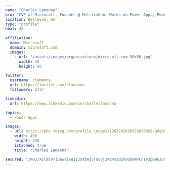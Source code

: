 ```yaml
---
name: "Charles Lamanna"
bio: "CVP at Microsoft, Founder @ MetricsHub. Works on Power Apps, Power Automate, Power Virtual Agent, Common Data Service and Dynamics 365."
location: Bellevue, WA
type: "profile"
heat: 42

affiliation:
  name: Microsoft
  domain: microsoft.com
  images:
    - url: "/assets/images/organizations/microsoft.com-50x50.jpg"
      width: 50
      height: 50

twitter:
  username: clamanna
  url: https://twitter.com/clamanna
  followers: 2737

linkedin:
  url: https://www.linkedin.com/in/charleslamanna

topics:
  - Power Apps

images:
  - url: https://pbs.twimg.com/profile_images/1263202626922876928/g6qGbHZ-_400x400.jpg
    width: 400
    height: 400
    isCached: true
    title: "Charles Lamanna"

secured: "/kwJ/XolmlVrj3awYiKe1IJXXbAj5jav6jz4q4m1dIkV6bwWvCPIy3pB9GJv9Fvqdg6oa+tI9G+2Cw2zbOToFztGjFUS914NJ5mGo2G+fIobeRS7m04PgDKBXmg6aKeRpwawJHwQFgYiBKb4UVXBKVlt9GAj+RPZvq1Yr0rbAyM0cp6fEwZj+ybtqRSWi4UNIuBMIxmn4aJeofOVMtx6MXSPGl4SUrzdrEbnW6WcHM8JT6bgUDDO6rxChvSaTYRUym0IRpuy4VKKBn5X32ja7bW+vS0l6ikCbfUSjcW9LcClYM089K/pzHy6rSSgdtYzeDQnRCybNuYU0thGjScr3n9UalEd0APyEnEGrHBbkXOnGWxZeS9qxAcxVjSws8CQGqAVPXWido8/FGd5/ri2mlm0bWLhJO7QbmCVOjJaZkU=;77idtagtM7y3hl/laKSsEw=="
---
```


